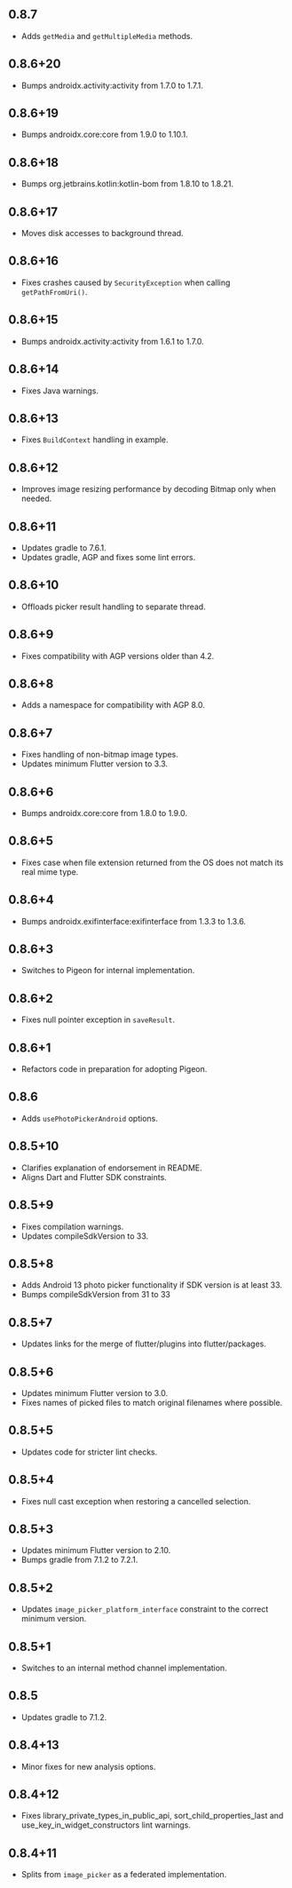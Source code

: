 ## 0.8.7

* Adds `getMedia` and `getMultipleMedia` methods.

## 0.8.6+20

* Bumps androidx.activity:activity from 1.7.0 to 1.7.1.

## 0.8.6+19

* Bumps androidx.core:core from 1.9.0 to 1.10.1.

## 0.8.6+18

* Bumps org.jetbrains.kotlin:kotlin-bom from 1.8.10 to 1.8.21.

## 0.8.6+17

* Moves disk accesses to background thread.

## 0.8.6+16

* Fixes crashes caused by `SecurityException` when calling `getPathFromUri()`.

## 0.8.6+15

* Bumps androidx.activity:activity from 1.6.1 to 1.7.0.

## 0.8.6+14

* Fixes Java warnings.

## 0.8.6+13

* Fixes `BuildContext` handling in example.

## 0.8.6+12

* Improves image resizing performance by decoding Bitmap only when needed.

## 0.8.6+11

* Updates gradle to 7.6.1.
* Updates gradle, AGP and fixes some lint errors.

## 0.8.6+10

* Offloads picker result handling to separate thread.

## 0.8.6+9

* Fixes compatibility with AGP versions older than 4.2.

## 0.8.6+8

* Adds a namespace for compatibility with AGP 8.0.

## 0.8.6+7

* Fixes handling of non-bitmap image types.
* Updates minimum Flutter version to 3.3.

## 0.8.6+6

* Bumps androidx.core:core from 1.8.0 to 1.9.0.

## 0.8.6+5

* Fixes case when file extension returned from the OS does not match its real mime type.

## 0.8.6+4

* Bumps androidx.exifinterface:exifinterface from 1.3.3 to 1.3.6.

## 0.8.6+3

* Switches to Pigeon for internal implementation.

## 0.8.6+2

* Fixes null pointer exception in `saveResult`.

## 0.8.6+1

* Refactors code in preparation for adopting Pigeon.

## 0.8.6

* Adds `usePhotoPickerAndroid` options.

## 0.8.5+10

* Clarifies explanation of endorsement in README.
* Aligns Dart and Flutter SDK constraints.

## 0.8.5+9

* Fixes compilation warnings.
* Updates compileSdkVersion to 33.

## 0.8.5+8

* Adds Android 13 photo picker functionality if SDK version is at least 33.
* Bumps compileSdkVersion from 31 to 33

## 0.8.5+7

* Updates links for the merge of flutter/plugins into flutter/packages.

## 0.8.5+6

* Updates minimum Flutter version to 3.0.
* Fixes names of picked files to match original filenames where possible.

## 0.8.5+5

* Updates code for stricter lint checks.

## 0.8.5+4

* Fixes null cast exception when restoring a cancelled selection.

## 0.8.5+3

* Updates minimum Flutter version to 2.10.
* Bumps gradle from 7.1.2 to 7.2.1.

## 0.8.5+2

* Updates `image_picker_platform_interface` constraint to the correct minimum
  version.

## 0.8.5+1

* Switches to an internal method channel implementation.

## 0.8.5

* Updates gradle to 7.1.2.

## 0.8.4+13

* Minor fixes for new analysis options.

## 0.8.4+12

* Fixes library_private_types_in_public_api, sort_child_properties_last and use_key_in_widget_constructors
  lint warnings.

## 0.8.4+11

* Splits from `image_picker` as a federated implementation.
